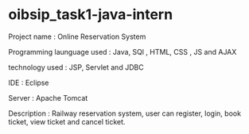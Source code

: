 # oibsip_task1-java-intern

Project name : Online Reservation System 

Programming launguage used : Java, SQl , HTML, CSS , JS and AJAX 

technology used : JSP, Servlet and JDBC

IDE : Eclipse 

Server : Apache Tomcat 

Description : Railway reservation system, user can register, login,  book ticket, view ticket and cancel ticket.
